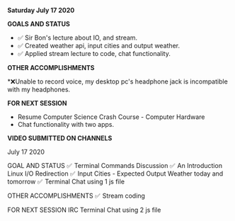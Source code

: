 **Saturday July 17 2020**

**GOALS AND STATUS**
* :white_check_mark: Sir Bon's lecture about IO, and stream.
* :white_check_mark: Created weather api, input cities and output weather.
* :white_check_mark: Applied stream lecture to code, chat functionality.


**OTHER ACCOMPLISHMENTS**

  \*:x:Unable to record voice, my desktop pc's headphone jack is incompatible with my headphones.

**FOR NEXT SESSION**

* Resume Computer Science Crash Course - Computer Hardware
* Chat functionality with two apps.

**VIDEO SUBMITTED ON CHANNELS**




July 17 2020


GOAL AND STATUS
:white_check_mark:  Terminal Commands Discussion
:white_check_mark:  An Introduction Linux I/O Redirection
:white_check_mark:  Input Cities - Expected Output Weather today and tomorrow
:white_check_mark:  Terminal Chat using 1 js file


OTHER ACCOMPLISHMENTS
:white_check_mark:   Stream coding


FOR NEXT SESSION
IRC
Terminal Chat using 2 js file
